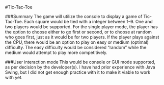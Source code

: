 #Tic-Tac-Toe

###Summary
The game will utilize the console to display a game of Tic-Tac-Toe. Each square would be tied with a
integer between 1–9. One and two players would be supported. For the single player mode, the player 
has the option to choose either to go first or second, or to choose at random who goes first, just 
as it would be for two players. If the player plays against the CPU, there would be an option to 
play on easy or medium (optimal) difficulty. The easy difficulty would be considered “random” 
while the medium would attempt to play more competitively.

###User interaction mode
This would be console or GUI mode supported, as per decision by the developer(s).
I have had prior experience with Java Swing, but I did not get enough practice with it to make it 
viable to work with yet.
